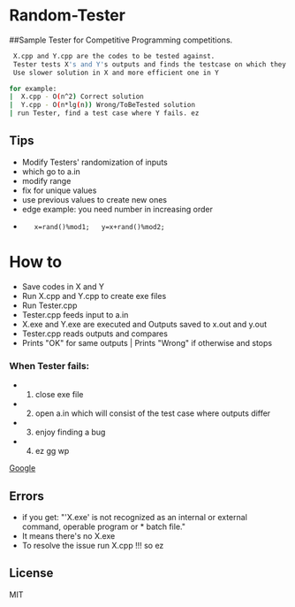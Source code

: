 # Random-Tester
##Sample Tester for Competitive Programming competitions.
```sh
 X.cpp and Y.cpp are the codes to be tested against.
 Tester tests X's and Y's outputs and finds the testcase on which they differ.
 Use slower solution in X and more efficient one in Y
``` 
 
```sh
for example:
|  X.cpp - O(n^2) Correct solution
|  Y.cpp - O(n*lg(n)) Wrong/ToBeTested solution
| run Tester, find a test case where Y fails. ez
```

## Tips

*  Modify Testers' randomization of inputs
*  which go to a.in
*  modify range
*  fix for unique values
*  use previous values to create new ones
*    edge example: you need number in increasing order
*        x=rand()%mod1;   y=x+rand()%mod2;

# How to 

* Save codes in X and Y 
* Run X.cpp and Y.cpp to create exe files
* Run Tester.cpp
* Tester.cpp feeds input to a.in
* X.exe and Y.exe are executed and Outputs saved to x.out and y.out
* Tester.cpp reads outputs and compares
* Prints "OK" for same outputs | Prints "Wrong" if otherwise and stops

### When Tester fails:
	
* 1) close exe file 
* 2) open a.in 
	     which will consist of the test case where outputs differ
* 3) enjoy finding a bug 
* 4) ez gg wp 
	
[Google](https://www.google.com)

## Errors
* if you get:
"'X.exe' is not recognized as an internal or external command, operable program or * batch file." 
* It means there's no X.exe 
* To resolve the issue run X.cpp !!! so ez


License
----

MIT
